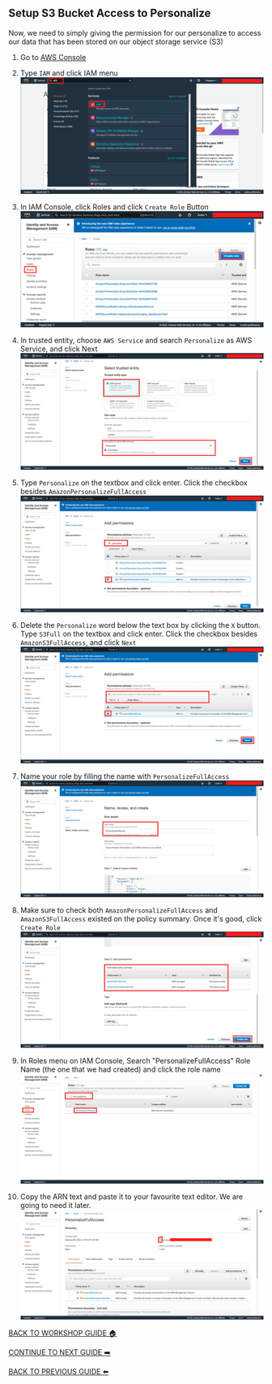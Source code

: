 ## Setup S3 Bucket Access to Personalize

Now, we need to simply giving the permission for our personalize to access our data that has been stored on our object storage service (S3)

1. Go to [AWS Console](https://ap-southeast-1.console.aws.amazon.com/console/home?region=ap-southeast-1)
2. Type `IAM` and click IAM menu
    ![](../images/SetupAccess/2.png)

3. In IAM Console, click Roles and click `Create Role` Button
    ![](../images/SetupAccess/3.png)

4. In trusted entity, choose `AWS Service` and search `Personalize` as AWS Service, and click Next
    ![](../images/SetupAccess/4.png)

5. Type `Personalize` on the textbox and click enter. Click the checkbox besides `AmazonPersonalizeFullAccess`
    ![](../images/SetupAccess/5.png)

6. Delete the `Personalize` word below the text box by clicking the `X` button. Type `S3Full` on the textbox and click enter. Click the checkbox besides `AmazonS3FullAccess`, and click `Next`
    ![](../images/SetupAccess/6.png)

7. Name your role by filling the name with `PersonalizeFullAccess`
    ![](../images/SetupAccess/7.png)

8. Make sure to check both `AmazonPersonalizeFullAccess` and `AmazonS3FullAccess` existed on the policy summary. Once it's good, click `Create Role`
    ![](../images/SetupAccess/8.png)

9. In Roles menu on IAM Console, Search "PersonalizeFullAccess" Role Name (the one that we had created) and click the role name
    ![](../images/SetupAccess/9.png)

10. Copy the ARN text and paste it to your favourite text editor. We are going to need it later.
    ![](../images/SetupAccess/10.png)

[BACK TO WORKSHOP GUIDE :house:](../README.md)

[CONTINUE TO NEXT GUIDE :arrow_right:](Personalize.md)

[BACK TO PREVIOUS GUIDE :arrow_left:](SetupData.md)